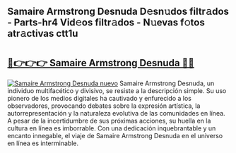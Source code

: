 ## Samaire Armstrong Desnuda D𝚎sn𝚞dos filtr𝚊dos - Parts-hr4 Vid𝚎os filtr𝚊dos - N𝚞evas f𝚘tos atr𝚊ctivas ctt1u

# <h2><a href="http://mb16v7o.tromn.icu/?c=Samaire+Armstrong+Desnuda">🔗👉👉👉 Samaire Armstrong Desnuda 🔗🔗</a></h2>

[![Samaire Armstrong Desnuda nuevo](https://i.imgur.com/pEAQMta.gif)](http://mb16v7o.tromn.icu/?c=Samaire+Armstrong+Desnuda)
Samaire Armstrong Desnuda, un individuo multifacético y divisivo, se resiste a la descripción simple. Su uso pionero de los medios digitales ha cautivado y enfurecido a los observadores, provocando debates sobre la expresión artística, la autorrepresentación y la naturaleza evolutiva de las comunidades en línea. A pesar de la incertidumbre de sus próximas acciones, su huella en la cultura en línea es imborrable. Con una dedicación inquebrantable y un encanto innegable, el viaje de Samaire Armstrong Desnuda en el universo en línea es interminable.
